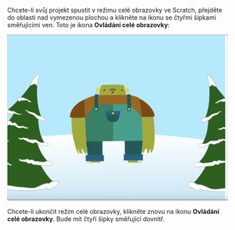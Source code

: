 Chcete-li svůj projekt spustit v režimu celé obrazovky ve Scratch, přejděte do oblasti nad vymezenou plochou a klikněte na ikonu se čtyřmi šipkami směřujícími ven. Toto je ikona **Ovládání celé obrazovky**:

![Ikona „Ovládání celé obrazovky“ zvýrazněná nad vymezenou plochou směrem k pravému rohu.](images/fullscreen_frank.png)

Chcete-li ukončit režim celé obrazovky, klikněte znovu na ikonu **Ovládání celé obrazovky**. Bude mít čtyři šipky směřující dovnitř.
